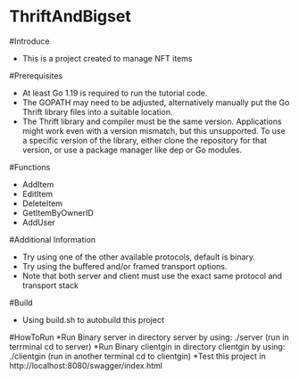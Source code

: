 # ThriftAndBigset

#Introduce 
* This is a project created to manage NFT items

#Prerequisites
   * At least Go 1.19 is required to run the tutorial code.
   * The GOPATH may need to be adjusted, alternatively manually put the Go Thrift library files into a suitable location.
   * The Thrift library and compiler must be the same version. Applications might work even with a version mismatch, but this unsupported. To use a specific version of the library, either clone the repository for that version, or use a package manager like dep or Go modules.


#Functions
* AddItem
* EditItem
* DeleteItem
* GetItemByOwnerID
* AddUser

#Additional Information

   * Try using one of the other available protocols, default is binary.
   * Try using the buffered and/or framed transport options.
   * Note that both server and client must use the exact same protocol and transport stack

#Build 
* Using build.sh to autobuild this project

#HowToRun 
*Run Binary server in directory server by using: ./server (run in terrminal cd to server)
*Run Binary clientgin in directory clientgin by using: ./clientgin (run in another terminal cd to clientgin)
*Test this project in http://localhost:8080/swagger/index.html

